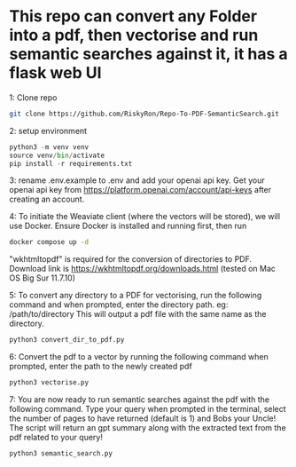 # This repo can convert any Folder into a pdf, then vectorise and run semantic searches against it, it has a flask web UI

1: Clone repo

```bash
git clone https://github.com/RiskyRon/Repo-To-PDF-SemanticSearch.git
```
2: setup environment

```python
python3 -m venv venv
source venv/bin/activate
pip install -r requirements.txt
```

3: rename .env.example to .env and add your openai api key. Get your openai api key from https://platform.openai.com/account/api-keys after creating an account.

4: To initiate the Weaviate client (where the vectors will be stored), we will use Docker.  Ensure Docker is installed and running first, then run

```bash
docker compose up -d
```

"wkhtmltopdf" is required for the conversion of directories to PDF. Download link is https://wkhtmltopdf.org/downloads.html  (tested on Mac OS Big Sur 11.7.10)

5: To convert any directory to a PDF for vectorising, run the following command and when prompted, enter the directory path. eg: /path/to/directory   This will output a pdf file with the same name as the directory.

```python
python3 convert_dir_to_pdf.py
```

6: Convert the pdf to a vector by running the following command when prompted, enter the path to the newly created pdf

```python
python3 vectorise.py
```

7: You are now ready to run semantic searches against the pdf with the following command.  Type your query when prompted in the terminal, select the number of pages to have returned (default is 1) and Bobs your Uncle!  The script will return an gpt summary along with the extracted text from the pdf related to your query!

```python
python3 semantic_search.py
```
